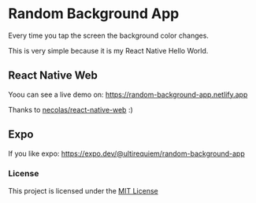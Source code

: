# Random Background App

Every time you tap the screen the background color changes.

This is very simple because it is my React Native Hello World.

## React Native Web

Yoou can see a live demo on:
https://random-background-app.netlify.app

Thanks to [necolas/react-native-web](https://github.com/necolas/react-native-web) :)

## Expo

If you like expo:
https://expo.dev/@ultirequiem/random-background-app

### License

This project is licensed under the [MIT License](./LICENSE.md)
